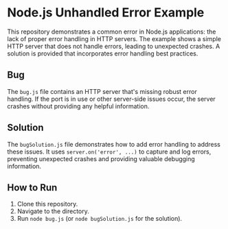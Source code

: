 # Node.js Unhandled Error Example

This repository demonstrates a common error in Node.js applications: the lack of proper error handling in HTTP servers. The example shows a simple HTTP server that does not handle errors, leading to unexpected crashes.  A solution is provided that incorporates error handling best practices.

## Bug

The `bug.js` file contains an HTTP server that's missing robust error handling. If the port is in use or other server-side issues occur, the server crashes without providing any helpful information.

## Solution

The `bugSolution.js` file demonstrates how to add error handling to address these issues.  It uses `server.on('error', ...)` to capture and log errors, preventing unexpected crashes and providing valuable debugging information.

## How to Run

1. Clone this repository.
2. Navigate to the directory.
3. Run `node bug.js` (or `node bugSolution.js` for the solution).